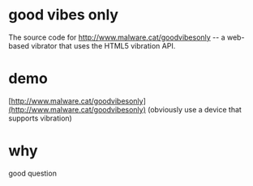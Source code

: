 # good vibes only
The source code for http://www.malware.cat/goodvibesonly -- a web-based vibrator that uses the HTML5 vibration API.

# demo
[http://www.malware.cat/goodvibesonly](http://www.malware.cat/goodvibesonly) (obviously use a device that supports vibration)

# why

good question
